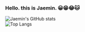 ### Hello. this is Jaemin. 😀😁😂🐱

![Jaemin's GitHub stats](https://github-readme-stats.vercel.app/api?username=jmParkGit&theme=calm&show_icons=true&count_private=true)  
![Top Langs](https://github-readme-stats.vercel.app/api/top-langs/?username=jmParkGit&count_private=true&theme=calm&show_icons=true)




<!--
**jmParkGit/jmParkGit** is a ✨ _special_ ✨ repository because its `README.md` (this file) appears on your GitHub profile.

Here are some ideas to get you started:

- 🔭 I’m currently working on ...
- 🌱 I’m currently learning ...
- 👯 I’m looking to collaborate on ...
- 🤔 I’m looking for help with ...
- 💬 Ask me about ...
- 📫 How to reach me: ...
- 😄 Pronouns: ...
- ⚡ Fun fact: ...
-->
